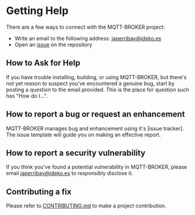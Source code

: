 # Getting Help

There are a few ways to connect with the MQTT-BROKER project:

* Write an email to the following address: <japerribay@ideko.es>
* Open an [issue](https://github.com/japerribaytests/mqtt-broker/issues/new) on the repository

## How to Ask for Help

If you have trouble installing, building, or using MQTT-BROKER, but there's not yet reason to suspect you've encountered a genuine bug,
start by posting a question to the email provided. This is the place for question such has "How do I...".

## How to report a bug or request an enhancement

MQTT-BROKER manages bug and enhancement using it's [issue tracker]. The issue template will guide you on making an effective report.

## How to report a security vulnerability

If you think you've found a potential vulnerability in MQTT-BROKER, please
email japerribay@ideko.es to responsibly disclose it.

## Contributing a fix

Please refer to [CONTRIBUTING.md](CONTRIBUTING.md) to make a project contribution.
